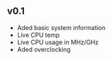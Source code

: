 ## v0.1
* Aded basic system information
* Live CPU temp
* Live CPU usage in MHz/GHz
* Aded overclocking
